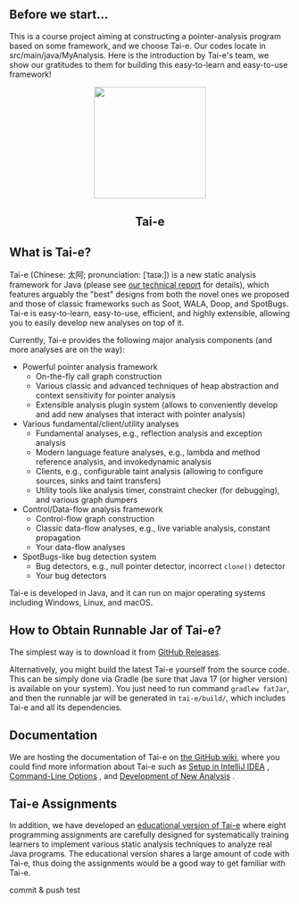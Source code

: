 ## Before we start...
This is a course project aiming at constructing a pointer-analysis program based on some framework, and we choose Tai-e. Our codes locate in src/main/java/MyAnalysis.
Here is the introduction by Tai-e's team, we show our gratitudes to them for building this easy-to-learn and easy-to-use framework!

<div align="center">
  <img src="tai-e-logo.png" height="200">

## Tai-e

</div>

## What is Tai-e?

Tai-e (Chinese: 太阿; pronunciation: [ˈtaɪə:]) is a new static analysis framework for Java (please
see [our technical report](https://arxiv.org/abs/2208.00337) for details), which features arguably
the "best" designs from both the novel ones we proposed and those of classic frameworks such as
Soot, WALA, Doop, and SpotBugs. Tai-e is easy-to-learn, easy-to-use, efficient, and highly
extensible, allowing you to easily develop new analyses on top of it.

Currently, Tai-e provides the following major analysis components (and more analyses are on the
way):

- Powerful pointer analysis framework
    - On-the-fly call graph construction
    - Various classic and advanced techniques of heap abstraction and context sensitivity for
      pointer analysis
    - Extensible analysis plugin system (allows to conveniently develop and add new analyses that
      interact with pointer analysis)
- Various fundamental/client/utility analyses
    - Fundamental analyses, e.g., reflection analysis and exception analysis
    - Modern language feature analyses, e.g., lambda and method reference analysis, and
      invokedynamic analysis
    - Clients, e.g., configurable taint analysis (allowing to configure sources, sinks and taint
      transfers)
    - Utility tools like analysis timer, constraint checker (for debugging), and various graph
      dumpers
- Control/Data-flow analysis framework
    - Control-flow graph construction
    - Classic data-flow analyses, e.g., live variable analysis, constant propagation
    - Your data-flow analyses
- SpotBugs-like bug detection system
    - Bug detectors, e.g., null pointer detector, incorrect `clone()` detector
    - Your bug detectors

Tai-e is developed in Java, and it can run on major operating systems including Windows, Linux, and
macOS.

## How to Obtain Runnable Jar of Tai-e?

The simplest way is to download it
from [GitHub Releases](https://github.com/pascal-lab/Tai-e/releases).

Alternatively, you might build the latest Tai-e yourself from the source code. This can be simply
done via Gradle (be sure that Java 17 (or higher version) is available on your system). You just
need to run command `gradlew fatJar`, and then the runnable jar will be generated in `tai-e/build/`,
which includes Tai-e and all its dependencies.

## Documentation

We are hosting the documentation of Tai-e
on [the GitHub wiki](https://github.com/pascal-lab/Tai-e/wiki), where you could find more
information about Tai-e such
as [Setup in IntelliJ IDEA](https://github.com/pascal-lab/Tai-e/wiki/Setup-Tai%E2%80%90e-in-IntelliJ-IDEA)
, [Command-Line Options](https://github.com/pascal-lab/Tai-e/wiki/How-to-Run-Tai%E2%80%90e%3F-(command%E2%80%90line-options))
,
and [Development of New Analysis](https://github.com/pascal-lab/Tai-e/wiki/How-to-Develop-A-New-Analysis-on-Tai%E2%80%90e%3F)
.

## Tai-e Assignments

In addition, we have developed
an [educational version of Tai-e](http://tai-e.pascal-lab.net/en/intro/overview.html) where eight
programming assignments are carefully designed for systematically training learners to implement
various static analysis techniques to analyze real Java programs. The educational version shares a
large amount of code with Tai-e, thus doing the assignments would be a good way to get familiar with
Tai-e.

commit & push test